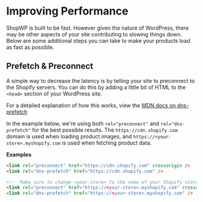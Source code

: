 # Improving Performance

ShopWP is built to be fast. However given the nature of WordPress, there may be other aspects of your site contributing to slowing things down. Below are some additional steps you can take to make your products load as fast as possible.

## Prefetch & Preconnect

A simple way to decrease the latency is by telling your site to preconnect to the Shopify servers. You can do this by adding a little bit of HTML to the `<head>` section of your WordPress site.

For a detailed explanation of how this works, view the [MDN docs on dns-prefetch](https://developer.mozilla.org/en-US/docs/Web/Performance/dns-prefetch)

In the example below, we're using both `rel="preconnect"` and `rel="dns-prefetch"` for the best possible results. The `https://cdn.shopify.com` domain is used when loading product images, and `https://<your-store>.myshopify.com` is used when fetching product data.

**Examples**

```html
<link rel="preconnect" href="https://cdn.shopify.com" crossorigin />
<link rel="dns-prefetch" href="https://cdn.shopify.com" />

<!-- Make sure to change <your-store> to the name of your Shopify store -->
<link rel="preconnect" href="https://<your-store>.myshopify.com" crossorigin />
<link rel="dns-prefetch" href="https://<your-store>.myshopify.com" />
```

